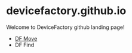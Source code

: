 devicefactory.github.io
=======================

Welcome to DeviceFactory github landing page!

* [DF Move](http://devicefactory.github.io/df_move3_iosdemo1)
* DF Find
